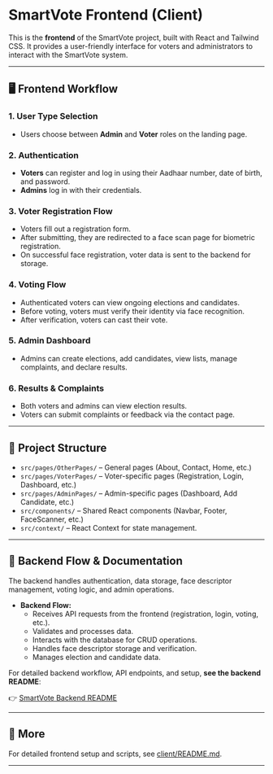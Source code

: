# SmartVote Frontend (Client)

This is the **frontend** of the SmartVote project, built with React and Tailwind CSS. It provides a user-friendly interface for voters and administrators to interact with the SmartVote system.

---

## 🖥️ Frontend Workflow

### 1. User Type Selection
- Users choose between **Admin** and **Voter** roles on the landing page.

### 2. Authentication
- **Voters** can register and log in using their Aadhaar number, date of birth, and password.
- **Admins** log in with their credentials.

### 3. Voter Registration Flow
- Voters fill out a registration form.
- After submitting, they are redirected to a face scan page for biometric registration.
- On successful face registration, voter data is sent to the backend for storage.

### 4. Voting Flow
- Authenticated voters can view ongoing elections and candidates.
- Before voting, voters must verify their identity via face recognition.
- After verification, voters can cast their vote.

### 5. Admin Dashboard
- Admins can create elections, add candidates, view lists, manage complaints, and declare results.

### 6. Results & Complaints
- Both voters and admins can view election results.
- Voters can submit complaints or feedback via the contact page.

---

## 📁 Project Structure

- `src/pages/OtherPages/` – General pages (About, Contact, Home, etc.)
- `src/pages/VoterPages/` – Voter-specific pages (Registration, Login, Dashboard, etc.)
- `src/pages/AdminPages/` – Admin-specific pages (Dashboard, Add Candidate, etc.)
- `src/components/` – Shared React components (Navbar, Footer, FaceScanner, etc.)
- `src/context/` – React Context for state management.

---

## 🔗 Backend Flow & Documentation

The backend handles authentication, data storage, face descriptor management, voting logic, and admin operations.

- **Backend Flow:**
  - Receives API requests from the frontend (registration, login, voting, etc.).
  - Validates and processes data.
  - Interacts with the database for CRUD operations.
  - Handles face descriptor storage and verification.
  - Manages election and candidate data.

For detailed backend workflow, API endpoints, and setup, **see the backend README**:

👉 [SmartVote Backend README](../server/README.MD)

---

## 🔗 More

For detailed frontend setup and scripts, see [client/README.md](README.md).

---